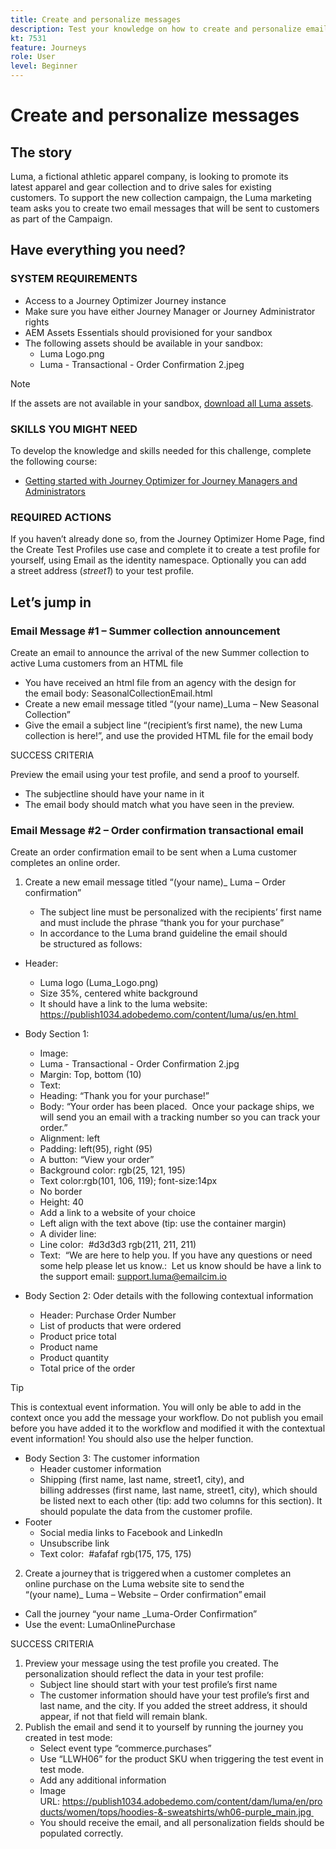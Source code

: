```yaml
---
title: Create and personalize messages
description: Test your knowledge on how to create and personalize emails.
kt: 7531
feature: Journeys
role: User
level: Beginner
---
```


# Create and personalize messages

## The story

Luma, a fictional athletic apparel company, is looking to promote its latest apparel and gear collection and to drive sales for existing customers. To support the new collection campaign, the Luma marketing team asks you to create two email messages that will be sent to customers as part of the Campaign.

## Have everything you need?

### SYSTEM REQUIREMENTS

* Access to a Journey Optimizer Journey instance  
* Make sure you have either Journey Manager or Journey Administrator rights
* AEM Assets Essentials should provisioned for your sandbox
* The following assets should be available in your sandbox:
  * Luma Logo.png
  * Luma - Transactional - Order Confirmation 2.jpeg

>[!NOTE]
>
>If the assets are not available in your sandbox, [download all Luma assets](/help/challenges/assets/email-assets/luma-Assets.zip).

### SKILLS YOU MIGHT NEED

To develop the knowledge and skills needed for this challenge, complete the following course:

* [Getting started with Journey Optimizer for Journey Managers and Administrators](https://experienceleague.adobe.com/?recommended=JourneyOptimizer-U-1-2021.1)  

### REQUIRED ACTIONS

If you haven’t already done so, from the Journey Optimizer Home Page, find the Create Test Profiles use case and complete it to create a test profile for yourself, using Email as the identity namespace. Optionally you can add  a street address (*street1*) to your test profile.

## Let’s jump in

### Email Message #1 – Summer collection announcement

Create an email to announce the arrival of the new Summer collection to active Luma customers from an HTML file

* You have received an html file from an agency with the design for the email body: SeasonalCollectionEmail.html
* Create a new email message titled “(your name)_Luma – New Seasonal Collection”
* Give the email a subject line “(recipient’s first name), the new Luma collection is here!”, and use the provided HTML file for the email body  

SUCCESS CRITERIA

Preview the email using your test profile, and send a proof to yourself.

* The subjectline should have your name in it
* The email body should match what you have seen in the preview.

### Email Message #2 – Order confirmation transactional email

Create an order confirmation email to be sent when a Luma customer completes an online order.  

1. Create a new email message titled “(your name)_ Luma – Order confirmation”  

   * The subject line must be personalized with the recipients’ first name and must include the phrase “thank you for your purchase”  
   * In accordance to the Luma brand guideline the email should be structured as follows: 

* Header:
  * Luma logo (Luma_Logo.png)
  * Size 35%, centered white background  
  * It should have a link to the luma website: https://publish1034.adobedemo.com/content/luma/us/en.html 

* Body Section 1:  
  * Image:  
  * Luma - Transactional - Order Confirmation 2.jpg
  * Margin: Top, bottom (10)
  * Text:
  * Heading: “Thank you for your purchase!”
  * Body: “Your order has been placed.  Once your package ships, we will send you an email with a tracking number so you can track your order.” 
  * Alignment: left  
  * Padding: left(95), right (95)  
  * A button: “View your order”
  * Background color: rgb(25, 121, 195)
  * Text color:rgb(101, 106, 119); font-size:14px
  * No border 
  * Height: 40 
  * Add a link to a website of your choice  
  * Left align with the text above (tip: use the container margin)  
  * A divider line:  
  * Line color:  #d3d3d3 rgb(211, 211, 211)
  * Text:  “We are here to help you. If you have any questions or need some help please let us know.:  Let us know should be have a link to the support email: support.luma@emailcim.io  

* Body Section 2: Oder details with the following contextual information
  * Header: Purchase Order Number
  * List of products that were ordered  
  * Product price total  
  * Product name
  * Product quantity
  * Total price of the order
  
>[!TIP]
> This is contextual event information. You will only be able to add in the context once you add the message your workflow. Do not publish you email before you have added it to the workflow and modified it with the contextual event information! You should also use the helper function.

* Body Section 3: The customer information  
  * Header customer information 
  * Shipping (first name, last name, street1, city), and billing addresses (first name, last name, street1, city), which should be listed next to each other (tip: add two columns for this section). It should populate the data from the customer profile.  
* Footer 
  * Social media links to Facebook and LinkedIn 
  * Unsubscribe link 
  * Text color:  #afafaf rgb(175, 175, 175) 
  
2. Create a journey that is triggered when a customer completes an online purchase on the Luma website site to send the “(your name)_ Luma – Website – Order confirmation” email

* Call the journey “your name _Luma-Order Confirmation” 
* Use the event: LumaOnlinePurchase  

SUCCESS CRITERIA 

1. Preview your message using the test profile you created. The personalization should reflect the data in your test profile:  
   * Subject line should start with your test profile’s first name 
   * The customer information should have your test profile’s first and last name, and the city. If you added the street address, it should appear, if not that field will remain blank. 
2. Publish the email and send it to yourself by running the journey you created in test mode: 
   * Select event type “commerce.purchases” 
   * Use “LLWH06” for the product SKU when triggering the test event in test mode.  
   * Add any additional information  
   * Image URL: https://publish1034.adobedemo.com/content/dam/luma/en/products/women/tops/hoodies-&-sweatshirts/wh06-purple_main.jpg 
   * You should receive the email, and all personalization fields should be populated correctly. 
 
